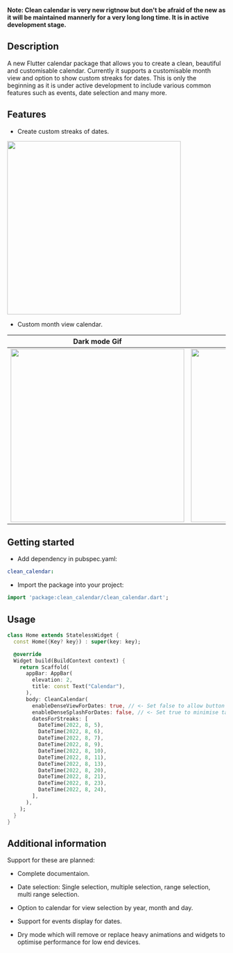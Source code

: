 <!--
This README describes the package. If you publish this package to pub.dev,
this README's contents appear on the landing page for your package.

For information about how to write a good package README, see the guide for
[writing package pages](https://dart.dev/guides/libraries/writing-package-pages).

For general information about developing packages, see the Dart guide for
[creating packages](https://dart.dev/guides/libraries/create-library-packages)
and the Flutter guide for
[developing packages and plugins](https://flutter.dev/developing-packages).
-->

**Note: Clean calendar is very new rigtnow but don't be afraid of the new as it will be maintained mannerly for a very long long time. It is in active development stage.**

## Description

A new Flutter calendar package that allows you to create a clean, beautiful and customisable calendar. Currently it supports a customisable month view and option to show custom streaks for dates. This is only the beginning as it is under active development to include various common features such as events, date selection and many more.

## Features

- Create custom streaks of dates.

<img src="https://user-images.githubusercontent.com/85361211/183488609-8569b762-dda7-4ae4-929b-73d14ab62ac8.png" width="400" />

- Custom month view calendar.

| Dark mode Gif  | Light mode Gif |
| --- | --- |
| <img src="https://user-images.githubusercontent.com/85361211/183489719-fda17b3e-c2de-4368-b293-73e453b60fcd.gif" width="400" /> | <img src="https://user-images.githubusercontent.com/85361211/183489928-14a32db4-7d41-4b38-bf3b-7b0a6e0037aa.gif" width="400" /> |



## Getting started

- Add dependency in pubspec.yaml:

```yaml
clean_calendar: 
```

- Import the package into your project:

```dart
import 'package:clean_calendar/clean_calendar.dart';
```

## Usage

```dart
class Home extends StatelessWidget {
  const Home({Key? key}) : super(key: key);

  @override
  Widget build(BuildContext context) {
    return Scaffold(
      appBar: AppBar(
        elevation: 2,
        title: const Text("Calendar"),
      ),
      body: CleanCalendar(
        enableDenseViewForDates: true, // <- Set false to allow button boundary to expand.
        enableDenseSplashForDates: false, // <- Set true to minimise tap target.
        datesForStreaks: [
          DateTime(2022, 8, 5),
          DateTime(2022, 8, 6),
          DateTime(2022, 8, 7),
          DateTime(2022, 8, 9),
          DateTime(2022, 8, 10),
          DateTime(2022, 8, 11),
          DateTime(2022, 8, 13),
          DateTime(2022, 8, 20),
          DateTime(2022, 8, 21),
          DateTime(2022, 8, 23),
          DateTime(2022, 8, 24),
        ],
      ),
    );
  }
}
```

## Additional information

Support for these are planned:

- Complete documentaion.

- Date selection: Single selection, multiple selection, range selection, multi range selection.

- Option to calendar for view selection by year, month and day.

- Support for events display for dates.

- Dry mode which will remove or replace heavy animations and widgets to optimise performance for low end devices.
